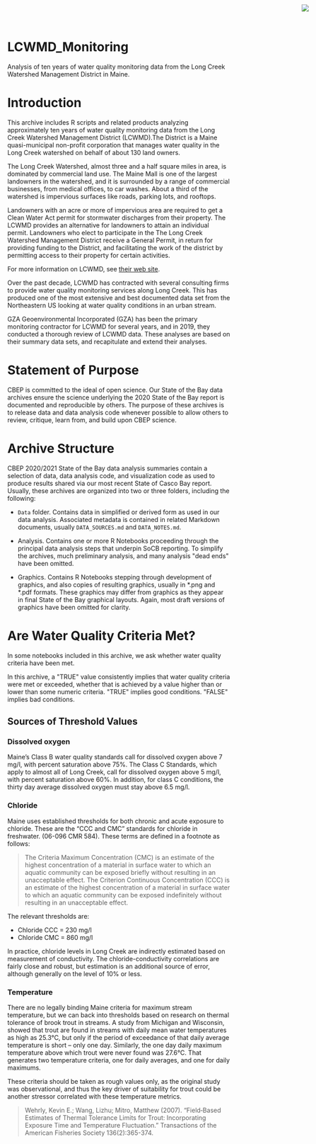 # LCWMD_Monitoring

<img
    src="https://www.cascobayestuary.org/wp-content/uploads/2014/04/logo_sm.jpg"
    style="position:absolute;top:10px;right:50px;" />


Analysis of ten years of water quality monitoring data from the Long Creek
Watershed Management District in Maine.

# Introduction
This archive includes R scripts and related products analyzing approximately ten
years of water quality monitoring data from the Long Creek Watershed Management
District (LCWMD).The District is a Maine quasi-municipal non-profit corporation
that manages water quality in the Long Creek watershed on behalf of about 130
land owners.

The Long Creek Watershed, almost three and a half square miles in area, is
dominated by commercial land use. The Maine Mall is one of the largest landowners in the watershed, and it is surrounded by a range of commercial
businesses, from medical offices, to car washes.  About a third of the watershed
is impervious surfaces like roads, parking lots, and rooftops.

Landowners with an acre or more of impervious area are required to get a Clean
Water Act permit for stormwater discharges from their property.  The LCWMD
provides an alternative for landowners to attain an individual
permit. Landowners who elect to participate in the The Long Creek Watershed
Management District receive a General Permit, in return for providing funding to
the District, and facilitating the work of the district by permitting access to
their property for certain activities.

For more information on LCWMD, see [their web site](https://restorelongcreek.org).

Over the past decade, LCWMD has contracted with several consulting firms to
provide  water quality monitoring services along Long Creek.  This has produced
one of the most extensive and best documented data set from the Northeastern US 
looking at water quality conditions in an urban stream.

GZA Geoenvironmental Incorporated (GZA) has been the primary monitoring
contractor for LCWMD for several years, and in 2019, they conducted a thorough
review of LCWMD data. These analyses are based on their summary data sets, and
recapitulate and extend their analyses.

# Statement of Purpose
CBEP is committed to the ideal of open science.  Our State of the Bay data
archives ensure the science underlying the 2020 State of the Bay report is
documented and reproducible by others. The purpose of these archives is to
release  data and data analysis code whenever possible to allow others to
review, critique, learn from, and build upon CBEP science.

# Archive Structure
CBEP 2020/2021 State of the Bay data analysis summaries contain a selection of 
data,  data analysis code, and visualization code as used to produce 
results shared via our most recent State of Casco Bay report. Usually, these
archives are organized into two or three folders, including the following:

- `Data`  folder.  Contains data in simplified or derived form as used in our
data  analysis.  Associated metadata is contained in related Markdown documents,
usually `DATA_SOURCES.md` and `DATA_NOTES.md`.

- Analysis.  Contains one or more R Notebooks proceeding through the principal
data analysis steps that underpin SoCB reporting. To simplify the archives,
much preliminary analysis, and many analysis "dead ends" have been omitted. 

- Graphics.  Contains R Notebooks stepping through development of graphics, and
also copies of resulting graphics, usually in \*.png and \*.pdf formats.  These
graphics may differ from graphics as they appear in final State of the Bay
graphical layouts. Again, most draft versions of graphics have been omitted for 
clarity.

# Are Water Quality Criteria Met?
In some notebooks included in this archive, we ask  whether water quality 
criteria have been  met.

In this archive, a "TRUE" value consistently implies that water quality criteria
were met or exceeded, whether that is achieved by a value higher than or lower
than some numeric criteria.  "TRUE" implies good conditions.  "FALSE" implies 
bad conditions.
    
## Sources of Threshold Values  
### Dissolved oxygen
Maine’s Class B water quality standards call for dissolved oxygen above 7 mg/l,
with percent saturation above 75%. The Class C Standards, which apply to almost
all of Long Creek, call for dissolved oxygen above 5 mg/l, with percent
saturation above 60%. In addition, for class C conditions, the thirty day
average dissolved oxygen must stay above 6.5 mg/l.

### Chloride
Maine uses established thresholds for both chronic and acute exposure to
chloride. These are the “CCC and CMC” standards for chloride in freshwater.
(06-096 CMR 584). These terms are defined in a footnote as follows:

>   The Criteria Maximum Concentration (CMC) is an estimate of the highest
    concentration of a material in surface water to which an aquatic community
    can be exposed briefly without resulting in an unacceptable effect. The
    Criterion Continuous Concentration (CCC) is an estimate of the highest
    concentration of a material in surface water to which an aquatic community
    can be exposed indefinitely without resulting in an unacceptable effect.

The relevant thresholds are:

*   Chloride CCC  = 230  mg/l
*   Chloride CMC  = 860  mg/l

In practice, chloride levels in Long Creek are indirectly estimated based on 
measurement of conductivity.  The chloride-conductivity correlations are fairly
close and robust, but estimation is an additional source of error, although 
generally on the level of 10% or less.

### Temperature
There are no legally binding Maine criteria for maximum stream temperature, but
we can back into thresholds based on research on thermal tolerance of brook
trout in streams. A study from Michigan and Wisconsin, showed that trout are
found in streams with daily mean water temperatures as high as 25.3°C, but only
if the period of exceedance of that daily average temperature is short – only
one day. Similarly, the one day daily maximum temperature above which trout were
never found was 27.6°C. That generates two temperature criteria, one for daily
averages, and one for daily maximums. 

These criteria should be taken as rough values only, as the  original study was
observational, and thus the key driver of suitability for trout could be
another stressor correlated with these temperature metrics.

>  Wehrly, Kevin E.; Wang, Lizhu; Mitro, Matthew (2007). “Field‐Based Estimates
   of Thermal Tolerance Limits for Trout: Incorporating Exposure Time and
   Temperature Fluctuation.” Transactions of the American Fisheries Society
   136(2):365-374.


